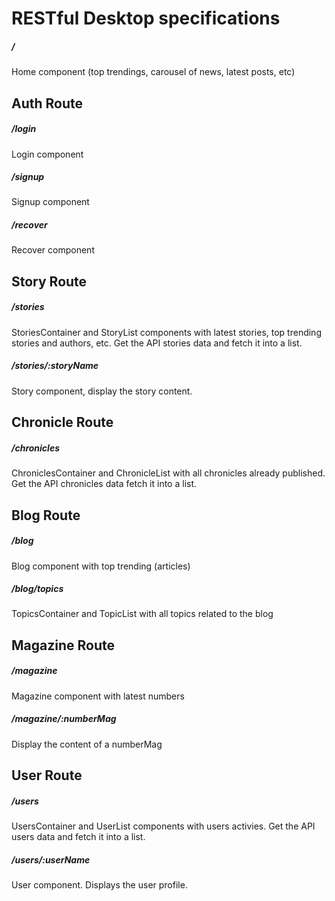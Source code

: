 
# RESTful Desktop specifications

##### /
Home component (top trendings, carousel of news, latest posts, etc)

## Auth Route

##### /login
Login component

##### /signup
Signup component

##### /recover
Recover component

## Story Route

##### /stories
StoriesContainer and StoryList components with latest stories, top trending stories and authors, etc. Get the API stories data and fetch it into a list.

##### /stories/:storyName
Story component, display the story content.

## Chronicle Route

##### /chronicles
ChroniclesContainer and ChronicleList with all chronicles already published. Get the API chronicles data fetch it into a list.

## Blog Route

##### /blog
Blog component with top trending (articles)

##### /blog/topics
TopicsContainer and TopicList with all topics related to the blog

## Magazine Route

##### /magazine
Magazine component with latest numbers

##### /magazine/:numberMag
Display the content of a numberMag

## User Route

##### /users
UsersContainer and UserList components with users activies. Get the API users data and fetch it into a list.

##### /users/:userName
User component. Displays the user profile.
